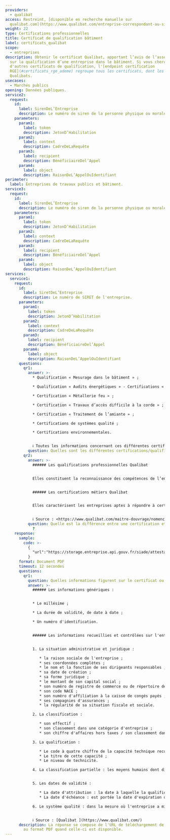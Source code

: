 ```yaml
---
providers:
  - qualibat
access: Restreint, [disponible en recherche manuelle sur
  qualibat.com](https://www.qualibat.com/entreprise-correspondant-au-sirenraison-sociale/?siren_or_r_soc=)
weight: 22
type: Certifications professionnelles
title: Certificat de qualification bâtiment
label: certificats_qualibat
scope:
  - entreprises
description: Obtenir le certificat Qualibat, apportant l’avis de l’association
  sur la qualification d’une entreprise dans le bâtiment. Si vous cherchez
  d'autres certificats de qualification, l'[endpoint certification
  RGE](#certificats_rge_ademe) regroupe tous les certificats, dont les
  Qualibats.
usecases:
  - Marchés publics
opening: Données publiques.
service2:
  request:
    id:
      label: SirenDeL’Entreprise
      description: Le numéro de siren de la personne physique ou morale recherchée
    parameters:
      param1:
        label: token
        description: JetonD’Habilitation
      param2:
        label: context
        description: CadreDeLaRequête
      param3:
        label: recipient
        description: BénéficiaireDel’Appel
      param4:
        label: object
        description: RaisonDeL’AppelOuIdentifiant
perimeter:
  label: Entreprises de travaux publics et bâtiment.
service3:
  request:
    id:
      label: SirenDeL’Entreprise
      description: Le numéro de siren de la personne physique ou morale recherchée
    parameters:
      param1:
        label: token
        description: JetonD’Habilitation
      param2:
        label: context
        description: CadreDeLaRequête
      param3:
        label: recipient
        description: BénéficiaireDel’Appel
      param4:
        label: object
        description: RaisonDeL’AppelOuIdentifiant
services:
  service1:
    request:
      id:
        label: SiretDeL’Entreprise
        description: Le numéro de SIRET de l'entreprise.
      parameters:
        param1:
          label: token
          description: JetonD’Habilitation
        param2:
          label: context
          description: CadreDeLaRequête
        param3:
          label: recipient
          description: BénéficiaireDel’Appel
        param4:
          label: object
          description: RaisonDeL’AppelOuIdentifiant
      questions:
        qr1:
          answer: >-
            * Qualification « Mesurage dans le bâtiment » ;

            * Qualification « Audits énergétiques » - Certifications « Traitement des bois » ;

            * Certification « Métallerie feu » ;

            * Certification « Travaux d’accès difficile à la corde » ;

            * Certification « Traitement de l’amiante » ;

            * Certifications de systèmes qualité ;

            * Certifications environnementales.


            ℹ️ Toutes les informations concernant ces différentes certifications et qualifications sont disponibles sur le site Qualibat à cette page : <https://www.qualibat.com/documentation/documentation-technique>
          question: Quelles sont les différentes certifications/qualifications ?
        qr2:
          answer: >-
            ###### Les qualifications professionnelles Qualibat


            Elles constituent la reconnaissance des compétences de l’entreprise, de sa capacité à réaliser des travaux dans une activité donnée, à un niveau de technicité défini. Elles donnent à l’entreprise les moyens de faire-valoir son expertise technique et permettent au maître d’ouvrage d’identifier précisément les professionnels capables de répondre à sa demande. 


            ###### Les certifications métiers Qualibat 


            Elles caractérisent les entreprises aptes à répondre à certaines activités nécessitant le respect de réglementations particulières en matière d’environnement, de sécurité ou de protection de la santé. Elles sont attribuées à partir de référentiels techniques spécifiques. En plus de la reconnaissance du savoir-faire, elles supposent la mise en place d’un système d’organisation et de procédures au sein de l’entreprise. 


            ℹ️ Source : <https://www.qualibat.com/maitre-douvrage/nomenclature/consulter-la-nomenclature/>
          question: Quelle est la différence entre une certification et une qualification
            ?
    response:
      sample:
        code: >-
          {
            "url":"https://storage.entreprise.api.gouv.fr/siade/attestation%2D3a858b299ce9f370e6bdc666d0616617_qualibat.pdf"
          }
      format: Document PDF
      timeout: 12 secondes
      questions:
        qr1:
          question: Quelles informations figurent sur le certificat ou la qualification ?
          answer: >-
            ###### Les informations génériques :


            * Le millésime ;

            * La durée de validité, de date à date ;

            * Un numéro d'identification. 


            ###### Les informations recueillies et contrôlées sur l'entreprise :


            1. La situation administrative et juridique : 

               * la raison sociale de l'entreprise ;
               * ses coordonnées complètes ;
               * le nom et la fonction de ses dirigeants responsables ;
               * sa date de création ;
               * sa forme juridique ;
               * le montant de son capital social ;
               * son numéro de registre de commerce ou de répertoire des métiers
               * son code NACE ;
               * son numéro d'affiliation à la caisse de congés payés ;
               * ses compagnies d'assurances ;
               * la régularité de sa situation fiscale et sociale.

            2. La classification : 

               * son effectif ;
               * son classement dans une catégorie d'entreprise ;
               * son chiffre d'affaires hors taxes / son classement dans une catégorie d'entreprise

            3. La qualification : 

               * Le code à quatre chiffre de la capacité technique reconnue à l'entreprise dans une activité donnée ;
               * Le titre de cette capacité ;
               * Le niveau de technicité.

            4. La classification partielle : les moyens humains dont dispose l'entreprise dans l'activité pour laquelle elle est qualifiée sont précisés.


            5. Les dates de validité : 

               * La date d'attribution : la date à laquelle la qualification a été attribuée ou du plus récent renouvellement. 
               * La date d'échéance : est portée la date d'expiration de validité de la qualification.

            6. Le système qualité : dans la mesure où l'entreprise a mis en place une démarche qualité certifiée par QUALIBAT, la certification de son système qualité est mentionnée en annexe. 


            ℹ️ Source : [Qualibat ](https://www.qualibat.com/)
      description: La réponse se compose de l'URL de téléchargement de l'attestation
        au format PDF quand celle-ci est disponible.
---
```

